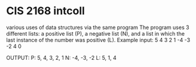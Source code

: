 # CIS 2168 intcoll
various uses of data structures via the same program
The program uses 3 different lists: a positive list (P), a negative list (N), and a list in which the last instance of the number was positive (L).
Example input:
5
4
3
2
1
-4
-3
-2
4
0

OUTPUT:
P: 5, 4, 3, 2, 1
N: -4, -3, -2
L: 5, 1, 4
